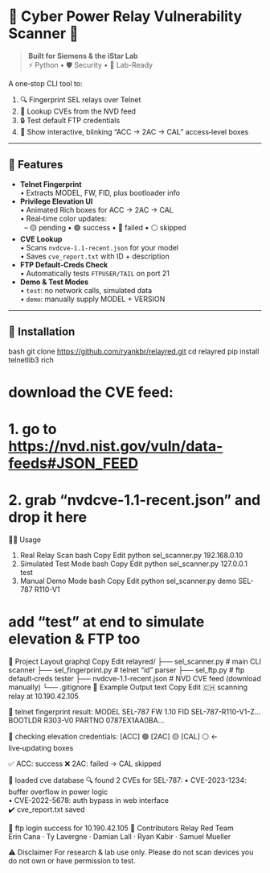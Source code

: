 # 🔐 Cyber Power Relay Vulnerability Scanner 🔌

> **Built for Siemens & the iStar Lab**  
> ⚡ Python • 🛡️ Security • 🔬 Lab-Ready

A one‑stop CLI tool to:  
1. 🔍 Fingerprint SEL relays over Telnet  
2. 🧠 Lookup CVEs from the NVD feed  
3. 🔒 Test default FTP credentials  
4. 🎨 Show interactive, blinking “ACC → 2AC → CAL” access‑level boxes  

---

## 🎉 Features

- **Telnet Fingerprint**  
  • Extracts MODEL, FW, FID, plus bootloader info  
- **Privilege Elevation UI**  
  • Animated Rich boxes for ACC → 2AC → CAL  
  • Real‑time color updates:  
  &nbsp;&nbsp;– 🟡 pending • 🟢 success • 🔴 failed • ⚪ skipped  
- **CVE Lookup**  
  • Scans `nvdcve-1.1-recent.json` for your model  
  • Saves `cve_report.txt` with ID + description  
- **FTP Default‑Creds Check**  
  • Automatically tests `FTPUSER/TAIL` on port 21  
- **Demo & Test Modes**  
  • `test`: no network calls, simulated data  
  • `demo`: manually supply MODEL + VERSION  

---

## 🚀 Installation

bash
git clone https://github.com/ryankbr/relayred.git
cd relayred
pip install telnetlib3 rich
# download the CVE feed:
# 1. go to https://nvd.nist.gov/vuln/data-feeds#JSON_FEED  
# 2. grab “nvdcve-1.1-recent.json” and drop it here

🧑‍💻 Usage
1. Real Relay Scan
bash
Copy
Edit
python sel_scanner.py 192.168.0.10
2. Simulated Test Mode
bash
Copy
Edit
python sel_scanner.py 127.0.0.1 test
3. Manual Demo Mode
bash
Copy
Edit
python sel_scanner.py demo SEL-787 R110-V1
# add “test” at end to simulate elevation & FTP too
📁 Project Layout
graphql
Copy
Edit
relayred/
├── sel_scanner.py           # main CLI scanner
├── sel_fingerprint.py       # telnet “id” parser
├── sel_ftp.py               # ftp default‑creds tester
├── nvdcve-1.1-recent.json   # NVD CVE feed (download manually)
└── .gitignore
🌈 Example Output
text
Copy
Edit
🇨🇭 scanning relay at 10.190.42.105

📡 telnet fingerprint result:
  MODEL          SEL-787
  FW             1.10
  FID            SEL-787-R110-V1-Z...
  BOOTLDR        R303-V0
  PARTNO         0787EX1AA0BA...

🔐 checking elevation credentials:
[ACC] 🟢  [2AC] 🟡  [CAL] ⚪   ← live‑updating boxes

✅ ACC: success
❌ 2AC: failed → CAL skipped

📡 loaded cve database
🔍 found 2 CVEs for SEL-787:
  • CVE-2023-1234: buffer overflow in power logic  
  • CVE-2022-5678: auth bypass in web interface  
✔️ cve_report.txt saved

🔌 ftp login success for 10.190.42.105
🙌 Contributors
Relay Red Team
Erin Cana · Ty Lavergne · Damian Lall · Ryan Kabir · Samuel Mueller

⚠️ Disclaimer
For research & lab use only.
Please do not scan devices you do not own or have permission to test.

